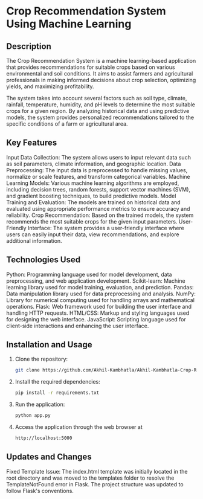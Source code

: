 # Crop Recommendation System Using Machine Learning
## Description
The Crop Recommendation System is a machine learning-based application that provides recommendations for suitable crops based on various environmental and soil conditions. It aims to assist farmers and agricultural professionals in making informed decisions about crop selection, optimizing yields, and maximizing profitability.

The system takes into account several factors such as soil type, climate, rainfall, temperature, humidity, and pH levels to determine the most suitable crops for a given region. By analyzing historical data and using predictive models, the system provides personalized recommendations tailored to the specific conditions of a farm or agricultural area.


## Key Features
Input Data Collection: The system allows users to input relevant data such as soil parameters, climate information, and geographic location.
Data Preprocessing: The input data is preprocessed to handle missing values, normalize or scale features, and transform categorical variables.
Machine Learning Models: Various machine learning algorithms are employed, including decision trees, random forests, support vector machines (SVM), and gradient boosting techniques, to build predictive models.
Model Training and Evaluation: The models are trained on historical data and evaluated using appropriate performance metrics to ensure accuracy and reliability.
Crop Recommendation: Based on the trained models, the system recommends the most suitable crops for the given input parameters.
User-Friendly Interface: The system provides a user-friendly interface where users can easily input their data, view recommendations, and explore additional information.

## Technologies Used
Python: Programming language used for model development, data preprocessing, and web application development.
Scikit-learn: Machine learning library used for model training, evaluation, and prediction.
Pandas: Data manipulation library used for data preprocessing and analysis.
NumPy: Library for numerical computing used for handling arrays and mathematical operations.
Flask: Web framework used for building the user interface and handling HTTP requests.
HTML/CSS: Markup and styling languages used for designing the web interface.
JavaScript: Scripting language used for client-side interactions and enhancing the user interface.


## Installation and Usage
1. Clone the repository:
   ```bash
   git clone https://github.com/Akhil-Kambhatla/Akhil-Kambhatla-Crop-Recommendation-System.git
   ```
2. Install the required dependencies: 
    ```bash
    pip install -r requirements.txt
    ```
3. Run the application: 
    ```bash
    python app.py
    ```
4. Access the application through the web browser at
    ```bash
    http://localhost:5000
    ```
## Updates and Changes
Fixed Template Issue: The index.html template was initially located in the root directory and was moved to the templates folder to resolve the TemplateNotFound error in Flask. The project structure was updated to follow Flask's conventions.